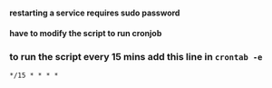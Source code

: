 #### restarting a service requires sudo password
#### have to modify the script to run cronjob

### to run the script every 15 mins add this line in ```crontab -e```
```*/15 * * * *```
